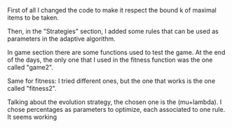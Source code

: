 First of all I changed the code to make it respect the bound k of maximal items to be taken.

Then, in the "Strategies" section, I added some rules that can be used as parameters in the adaptive algorithm.

In game section there are some functions used to test the game. At the end of the days, the only one that I used in the fitness function was the one called "game2". 

Same for fitness: I tried different ones, but the one that works is the one called "fitness2".

Talking about the evolution strategy, the chosen one is the (mu+lambda). I chose percentages as parameters to optimize, each associated to one rule. It seems working 
 